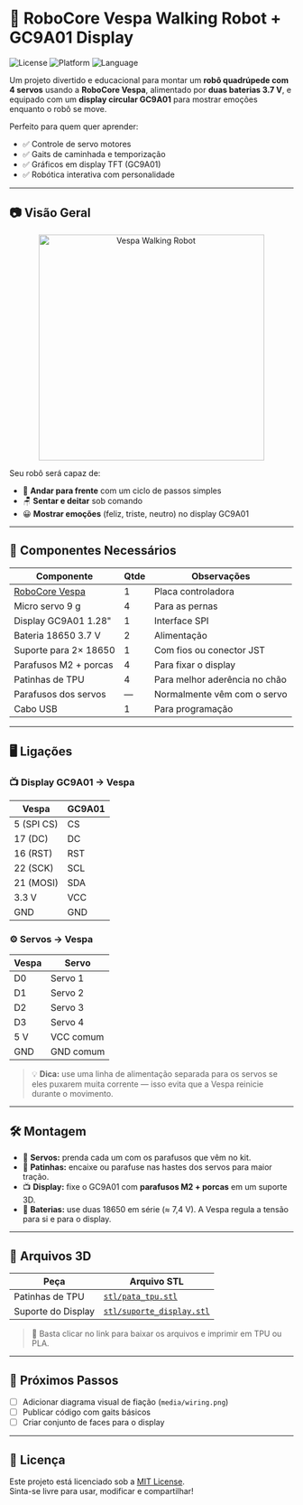 # 🐞 RoboCore Vespa Walking Robot + GC9A01 Display

![License](https://img.shields.io/badge/license-MIT-blue.svg)
![Platform](https://img.shields.io/badge/platform-Arduino-green)
![Language](https://img.shields.io/badge/language-C%2B%2B-orange)

Um projeto divertido e educacional para montar um **robô quadrúpede com 4 servos** usando a **RoboCore Vespa**, alimentado por **duas baterias 3.7 V**, e equipado com um **display circular GC9A01** para mostrar emoções enquanto o robô se move.  

Perfeito para quem quer aprender:
- ✅ Controle de servo motores  
- ✅ Gaits de caminhada e temporização  
- ✅ Gráficos em display TFT (GC9A01)  
- ✅ Robótica interativa com personalidade  

---

## 📷 Visão Geral  

<p align="center">
<img src="media/vespa_bot.png" alt="Vespa Walking Robot" width="400">
</p>

Seu robô será capaz de:
- 🐾 **Andar para frente** com um ciclo de passos simples  
- 🪑 **Sentar e deitar** sob comando  
- 😀 **Mostrar emoções** (feliz, triste, neutro) no display GC9A01  

---

## 🔧 Componentes Necessários  

| Componente | Qtde | Observações |
|-----------|------|-------------|
| [RoboCore Vespa](https://www.robocore.net/) | 1 | Placa controladora |
| Micro servo 9 g | 4 | Para as pernas |
| Display GC9A01 1.28" | 1 | Interface SPI |
| Bateria 18650 3.7 V | 2 | Alimentação |
| Suporte para 2× 18650 | 1 | Com fios ou conector JST |
| Parafusos M2 + porcas | 4 | Para fixar o display |
| Patinhas de TPU | 4 | Para melhor aderência no chão |
| Parafusos dos servos | — | Normalmente vêm com o servo |
| Cabo USB | 1 | Para programação |

---

## 🖥 Ligações  

### 📺 Display GC9A01 → Vespa  

| Vespa | GC9A01 |
|------|--------|
| 5 (SPI CS) | CS |
| 17 (DC) | DC |
| 16 (RST) | RST |
| 22 (SCK) | SCL |
| 21 (MOSI) | SDA |
| 3.3 V | VCC |
| GND | GND |

### ⚙️ Servos → Vespa  

| Vespa | Servo |
|------|-------|
| D0 | Servo 1 |
| D1 | Servo 2 |
| D2 | Servo 3 |
| D3 | Servo 4 |
| 5 V | VCC comum |
| GND | GND comum |

> 💡 **Dica:** use uma linha de alimentação separada para os servos se eles puxarem muita corrente — isso evita que a Vespa reinicie durante o movimento.

---

## 🛠 Montagem  

- 🔩 **Servos:** prenda cada um com os parafusos que vêm no kit.  
- 🐾 **Patinhas:** encaixe ou parafuse nas hastes dos servos para maior tração.  
- 📺 **Display:** fixe o GC9A01 com **parafusos M2 + porcas** em um suporte 3D.  
- 🔋 **Baterias:** use duas 18650 em série (≈ 7,4 V). A Vespa regula a tensão para si e para o display.  

---

## 📂 Arquivos 3D  

| Peça | Arquivo STL |
|-----|-------------|
| Patinhas de TPU | [`stl/pata_tpu.stl`](stl/pata_tpu.stl) |
| Suporte do Display | [`stl/suporte_display.stl`](stl/suporte_display.stl) |

> 📌 Basta clicar no link para baixar os arquivos e imprimir em TPU ou PLA.  

---

## 🚀 Próximos Passos  

- [ ] Adicionar diagrama visual de fiação (`media/wiring.png`)  
- [ ] Publicar código com gaits básicos  
- [ ] Criar conjunto de faces para o display  

---

## 📜 Licença  

Este projeto está licenciado sob a [MIT License](LICENSE).  
Sinta-se livre para usar, modificar e compartilhar!  

